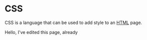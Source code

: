 # CSS































































CSS is a language that can be used to add style to an [HTML](/wiki/HTML) page.







Hello, I've edited this page, already